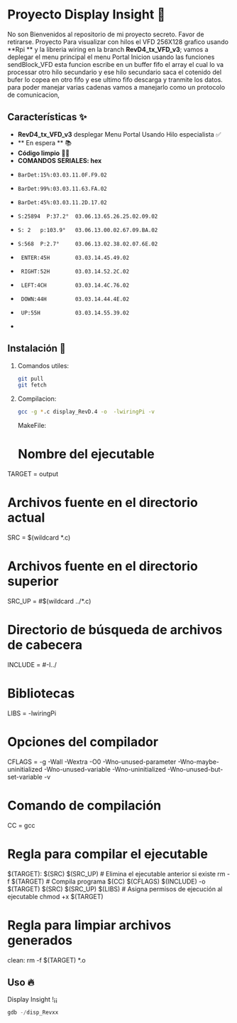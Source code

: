 # Proyecto Display Insight 🚀

No son Bienvenidos al repositorio de mi proyecto secreto. Favor de retirarse.
Proyecto Para visualizar con hilos el VFD 256X128 grafico usando **Rpi ** y la
libreria wiring en la branch **RevD4_tx_VFD_v3**; vamos a deplegar el menu principal
el menu Portal Inicion usando  las funciones sendBlock_VFD esta funcion
escribe en un buffer fifo el array el cual lo va processar otro hilo secundario
y ese hilo secundario saca el cotenido del bufer lo copea en otro fifo y ese ultimo 
fifo descarga y tranmite los datos. para poder manejar varias cadenas vamos a 
manejarlo como un protocolo de comunicacion,

## Características ✨
- **RevD4_tx_VFD_v3** desplegar Menu Portal Usando Hilo especialista ✅
- ** En espera  ** 📚
- **Código limpio** 🧑‍💻
- **COMANDOS SERIALES: hex**
-     BarDet:15%:03.03.11.0F.F9.02
-     BarDet:99%:03.03.11.63.FA.02
-     BarDet:45%:03.03.11.2D.17.02
-     S:25894  P:37.2°  03.06.13.65.26.25.02.09.02
-     S: 2   p:103.9°   03.06.13.00.02.67.09.BA.02
-     S:568  P:2.7°     03.06.13.02.38.02.07.6E.02
-      ENTER:45H        03.03.14.45.49.02
-      RIGHT:52H        03.03.14.52.2C.02
-      LEFT:4CH         03.03.14.4C.76.02
-      DOWN:44H         03.03.14.44.4E.02
-      UP:55H           03.03.14.55.39.02
-     

## Instalación 🔧

1. Comandos utiles:
    ```bash
    git pull
    git fetch
    ```
2. Compilacion:
    ```bash
    gcc -g *.c display_RevD.4 -o  -lwiringPi -v
    ```
    MakeFile:
   # Nombre del ejecutable
TARGET = output

# Archivos fuente en el directorio actual
SRC = $(wildcard *.c)

# Archivos fuente en el directorio superior
SRC_UP = #$(wildcard ../*.c)

# Directorio de búsqueda de archivos de cabecera
INCLUDE = #-I../

# Bibliotecas
LIBS = -lwiringPi

# Opciones del compilador
CFLAGS = -g -Wall -Wextra -O0 -Wno-unused-parameter -Wno-maybe-uninitialized -Wno-unused-variable -Wno-uninitialized -Wno-unused-but-set-variable -v

# Comando de compilación
CC = gcc

# Regla para compilar el ejecutable
$(TARGET): $(SRC) $(SRC_UP)
	# Elimina el ejecutable anterior si existe
	rm -f $(TARGET)
	# Compila programa
	$(CC) $(CFLAGS) $(INCLUDE) -o $(TARGET) $(SRC) $(SRC_UP) $(LIBS)
	# Asigna permisos de ejecución al ejecutable
	chmod +x $(TARGET)

# Regla para limpiar archivos generados
clean:
	rm -f $(TARGET) *.o


## Uso 🔥
Display Insight !¡¡

```python
gdb -/disp_Revxx
